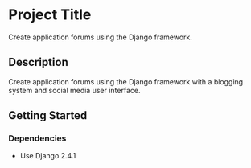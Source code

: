 # Project Title

Create application forums using the Django framework.

## Description

Create application forums using the Django framework with a blogging system and social media user interface.

## Getting Started

### Dependencies

* Use Django 2.4.1
